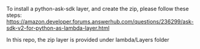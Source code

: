 To install a python-ask-sdk layer, and create the zip, please follow these steps:
https://amazon.developer.forums.answerhub.com/questions/236299/ask-sdk-v2-for-python-as-lambda-layer.html

In this repo, the zip layer is provided under lambda/Layers folder
